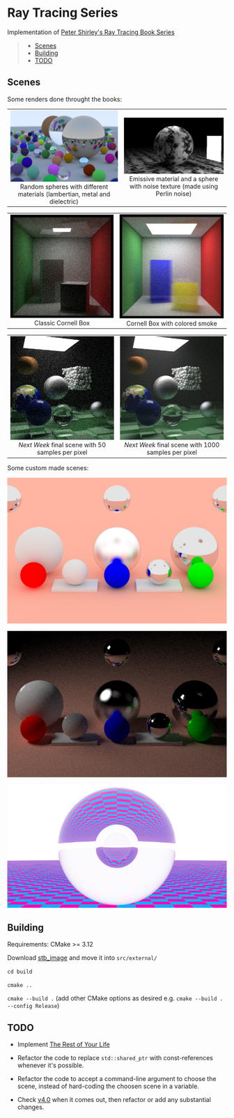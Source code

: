 # Ray Tracing Series


Implementation of [Peter Shirley's Ray Tracing Book Series](https://raytracing.github.io/)

> - [Scenes](#Scenes)
> - [Building](#Building)
> - [TODO](#TODO)

<!-- -->
## Scenes
Some renders done throught the books:

| | |
| :---: | :---: |
| ![In One Weekend Final Scene](images/20c.final_scene_500samples.png?raw=True) <br/> Random spheres with different materials (lambertian, metal and dielectric) | ![Emissive Material with Perlin Noise Texture](images/32e.other_viewpoint_light_rectangle_and_sphere_400samples.png?raw=True) <br/> Emissive material and a sphere with noise texture (made using Perlin noise) |

| | |
| :---: | :---: |
| ![Classic Cornell Box](images/35.classic_cornell_box.png?raw=True) <br/> Classic Cornell Box | ![Cornell Box with Smoke](images/36b.smoke_cornell_box_yellowblue_1.png?raw=True) <br/> Cornell Box with colored smoke |

| | |
| :---: | :---: |
| ![Next Week Final Scene with 50 samples per pixel](images/37c.next_week_50samples.png?raw=True) <br/> *Next Week* final scene with 50 samples per pixel | ![Next Week Final Scene with 1000 samples per pixel](images/37b.next_week_1000samples.png?raw=True) <br/> *Next Week* final scene with 1000 samples per pixel |


Some custom made scenes:


![Wikipedia Path Tracing with Ambient Light](images/wikipedia_ambientlight.png?raw=True)

![Wikipedia Path Tracing with Diffuse Light](images/wikipedia_diffuselight.png?raw=True)

![Recursives Spheres](images/recursive_glass.png?raw=True)

<!-- -->
## Building

Requirements: CMake >= 3.12

Download [stb_image](https://github.com/nothings/stb/blob/master/stb_image.h) and move it into `src/external/`

`cd build`

`cmake ..`

`cmake --build .` (add other CMake options as desired e.g. `cmake --build . --config Release`)

<!-- -->
## TODO

* Implement [The Rest of Your Life](https://raytracing.github.io/books/RayTracingTheRestOfYourLife.html)

* Refactor the code to replace `std::shared_ptr` with const-references whenever it's possible.

* Refactor the code to accept a command-line argument to choose the scene, instead of hard-coding the choosen scene in a variable.

* Check [v4.0](https://github.com/RayTracing/raytracing.github.io/milestone/16) when it comes out, then refactor or add any substantial changes.